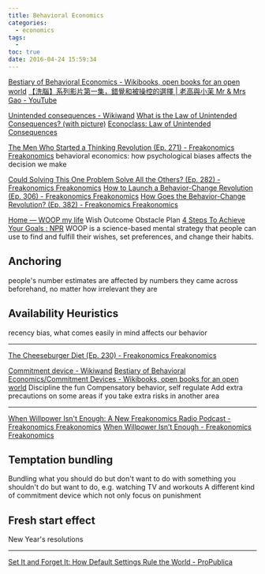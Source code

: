 ```yaml
---
title: Behavioral Economics
categories:
  - economics
tags:
  -
toc: true
date: 2016-04-24 15:59:34
---
```


[Bestiary of Behavioral Economics - Wikibooks, open books for an open world](https://en.wikibooks.org/wiki/Bestiary_of_Behavioral_Economics)
[【洗腦】系列影片第一集，錯覺和被操控的選擇 | 老高與小茉 Mr & Mrs Gao - YouTube](https://www.youtube.com/watch?v=5S8jvUaqg-Q)

[Unintended consequences - Wikiwand](https://www.wikiwand.com/en/Unintended_consequences)
[What is the Law of Unintended Consequences? (with picture)](http://www.wisegeek.com/what-is-the-law-of-unintended-consequences.htm)
[Econoclass: Law of Unintended Consequences](http://www.econoclass.com/unintendedconsequences.html)

[The Men Who Started a Thinking Revolution (Ep. 271) - Freakonomics Freakonomics](http://freakonomics.com/podcast/men-started-thinking-revolution/)
behavioral economics: how psychological biases affects the decision we make

[Could Solving This One Problem Solve All the Others? (Ep. 282) - Freakonomics Freakonomics](http://freakonomics.com/podcast/solving-one-problem-solve-others/)
[How to Launch a Behavior-Change Revolution (Ep. 306) - Freakonomics Freakonomics](http://freakonomics.com/podcast/launch-behavior-change-revolution/)
[How Goes the Behavior-Change Revolution? (Ep. 382) - Freakonomics Freakonomics](http://freakonomics.com/podcast/live-philadelphia/)

[Home — WOOP my life](https://woopmylife.org/en/home) Wish Outcome Obstacle Plan
[4 Steps To Achieve Your Goals : NPR](https://www.npr.org/2020/08/21/904680577/you-2-0-woop-woop)
WOOP is a science-based mental strategy that people can use to find and fulfill their wishes, set preferences, and change their habits.

## Anchoring

people's number estimates are affected by numbers they came across beforehand, no matter how irrelevant they are

## Availability Heuristics

recency bias, what comes easily in mind affects our behavior

---

[The Cheeseburger Diet (Ep. 230) - Freakonomics Freakonomics](http://freakonomics.com/podcast/the-cheeseburger-diet-a-new-freakonomics-radio-podcast/)

[Commitment device - Wikiwand](https://www.wikiwand.com/en/Commitment_device)
[Bestiary of Behavioral Economics/Commitment Devices - Wikibooks, open books for an open world](https://en.wikibooks.org/wiki/Bestiary_of_Behavioral_Economics/Commitment_Devices)
Discipline the fun
Compensatory behavior, self regulate
Add extra precautions on some areas if you take extra risks in another area

---

[When Willpower Isn't Enough: A New Freakonomics Radio Podcast - Freakonomics Freakonomics](http://freakonomics.com/podcast/when-willpower-isnt-enough-a-new-freakonomics-radio-podcast/)
[When Willpower Isn’t Enough - Freakonomics Freakonomics](http://freakonomics.com/podcast/when-willpower-isnt-enough-a-freakonomics-radio-rebroadcast/)

## Temptation bundling

Bundling what you should do but don't want to do with something you shouldn't do but want to do, e.g. watching TV and workouts
A different kind of commitment device which not only focus on punishment

## Fresh start effect

New Year's resolutions

---

[Set It and Forget It: How Default Settings Rule the World - ProPublica](https://www.propublica.org/article/set-it-and-forget-it-how-default-settings-rule-the-world)
